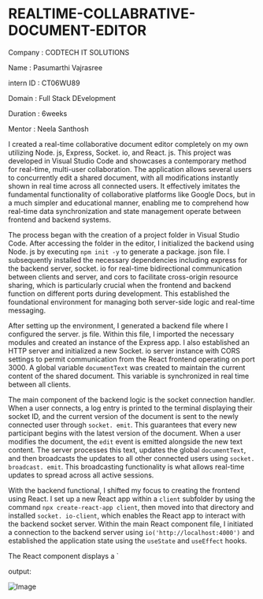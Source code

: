 # REALTIME-COLLABRATIVE-DOCUMENT-EDITOR

Company : CODTECH IT SOLUTIONS

Name : Pasumarthi Vajrasree

intern ID : CT06WU89

Domain : Full Stack DEvelopment

Duration : 6weeks

Mentor : Neela Santhosh

I created a real-time collaborative document editor completely on my own utilizing Node. js, Express, Socket. io, and React. js. This project was developed in Visual Studio Code and showcases a contemporary method for real-time, multi-user collaboration. The application allows several users to concurrently edit a shared document, with all modifications instantly shown in real time across all connected users. It effectively imitates the fundamental functionality of collaborative platforms like Google Docs, but in a much simpler and educational manner, enabling me to comprehend how real-time data synchronization and state management operate between frontend and backend systems.

The process began with the creation of a project folder in Visual Studio Code. After accessing the folder in the editor, I initialized the backend using Node. js by executing `npm init -y` to generate a package. json file. I subsequently installed the necessary dependencies including express for the backend server, socket. io for real-time bidirectional communication between clients and server, and cors to facilitate cross-origin resource sharing, which is particularly crucial when the frontend and backend function on different ports during development. This established the foundational environment for managing both server-side logic and real-time messaging.

After setting up the environment, I generated a backend file where I configured the server. js file. Within this file, I imported the necessary modules and created an instance of the Express app. I also established an HTTP server and initialized a new Socket. io server instance with CORS settings to permit communication from the React frontend operating on port 3000. A global variable `documentText` was created to maintain the current content of the shared document. This variable is synchronized in real time between all clients.

The main component of the backend logic is the socket connection handler. When a user connects, a log entry is printed to the terminal displaying their socket ID, and the current version of the document is sent to the newly connected user through `socket. emit`. This guarantees that every new participant begins with the latest version of the document. When a user modifies the document, the `edit` event is emitted alongside the new text content. The server processes this text, updates the global `documentText`, and then broadcasts the updates to all other connected users using `socket. broadcast. emit`. This broadcasting functionality is what allows real-time updates to spread across all active sessions.

With the backend functional, I shifted my focus to creating the frontend using React. I set up a new React app within a `client` subfolder by using the command `npx create-react-app client`, then moved into that directory and installed `socket. io-client`, which enables the React app to interact with the backend socket server. Within the main React component file, I initiated a connection to the backend server using `io('http://localhost:4000')` and established the application state using the `useState` and `useEffect` hooks.

The React component displays a `

output:

![Image](https://github.com/user-attachments/assets/c8ddaec9-1f4d-4846-89d7-94fef3f6e2a9)
